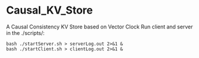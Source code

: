# Causal_KV_Store
A Causal Consistency KV Store based on Vector Clock
Run client and server in the ./scripts/: 
```
bash ./startServer.sh > serverLog.out 2>&1 &
bash ./startClient.sh > clientLog.out 2>&1 &
```
